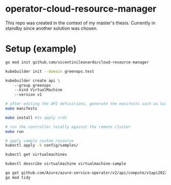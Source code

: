 # operator-cloud-resource-manager

This repo was created in the context of my master's thesis. Currently in standby since another solution was chosen.


# Setup (example)
```bash
go mod init github.com/vicentinileonardo/cloud-resource-manager

kubebuilder init --domain greenops.test

kubebuilder create api \ 
	--group greenops
	--kind VirtualMachine
	--version v1 

# after editing the API definitions, generate the manifests such as Custom Resources (CRs) or Custom Resource Definitions (CRDs)
make manifests

make install #to apply crds

# run the controller locally against the remote cluster
make run

# apply sample custom resource
kubectl apply -k config/samples/

kubectl get virtualmachines

kubectl describe virtualmachine virtualmachine-sample
```


```bash
go get github.com/Azure/azure-service-operator/v2/api/compute/v1api20220301
go mod tidy
```